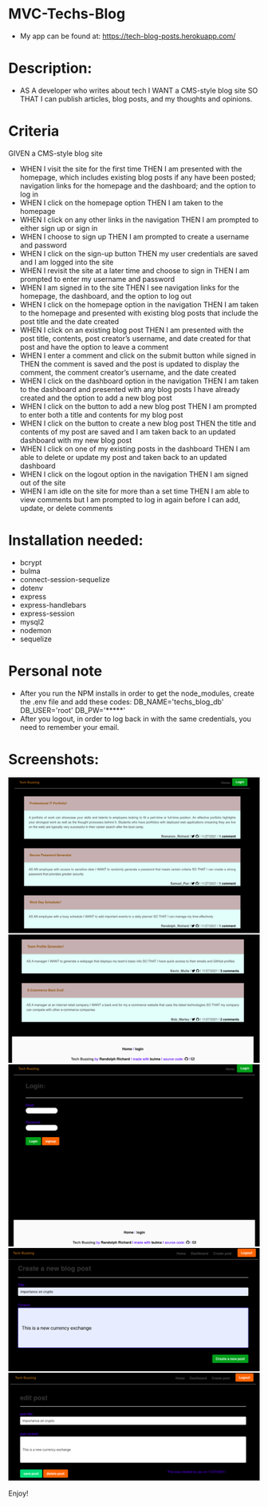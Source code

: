 # MVC-Techs-Blog

* My app can be found at:
 https://tech-blog-posts.herokuapp.com/

# Description:
* AS A developer who writes about tech
I WANT a CMS-style blog site
SO THAT I can publish articles, blog posts, and my thoughts and opinions.


# Criteria

GIVEN a CMS-style blog site
* WHEN I visit the site for the first time
THEN I am presented with the homepage, which includes existing blog posts if any have been posted; navigation links for the homepage and the dashboard; and the option to log in
* WHEN I click on the homepage option
THEN I am taken to the homepage
* WHEN I click on any other links in the navigation
THEN I am prompted to either sign up or sign in
* WHEN I choose to sign up
THEN I am prompted to create a username and password
* WHEN I click on the sign-up button
THEN my user credentials are saved and I am logged into the site
* WHEN I revisit the site at a later time and choose to sign in
THEN I am prompted to enter my username and password
* WHEN I am signed in to the site
THEN I see navigation links for the homepage, the dashboard, and the option to log out
* WHEN I click on the homepage option in the navigation
THEN I am taken to the homepage and presented with existing blog posts that include the post title and the date created
* WHEN I click on an existing blog post
THEN I am presented with the post title, contents, post creator’s username, and date created for that post and have the option to leave a comment
* WHEN I enter a comment and click on the submit button while signed in
THEN the comment is saved and the post is updated to display the comment, the comment creator’s username, and the date created
* WHEN I click on the dashboard option in the navigation
THEN I am taken to the dashboard and presented with any blog posts I have already created and the option to add a new blog post
* WHEN I click on the button to add a new blog post
THEN I am prompted to enter both a title and contents for my blog post
* WHEN I click on the button to create a new blog post
THEN the title and contents of my post are saved and I am taken back to an updated dashboard with my new blog post
* WHEN I click on one of my existing posts in the dashboard
THEN I am able to delete or update my post and taken back to an updated dashboard
* WHEN I click on the logout option in the navigation
THEN I am signed out of the site
* WHEN I am idle on the site for more than a set time
THEN I am able to view comments but I am prompted to log in again before I can add, update, or delete comments

# Installation needed:

* bcrypt
* bulma
* connect-session-sequelize
* dotenv
* express
* express-handlebars
* express-session
* mysql2
* nodemon
* sequelize

# Personal note
* After you run the NPM installs in order to get the node_modules, create the .env file and add these codes:
DB_NAME='techs_blog_db'
DB_USER='root'
DB_PW='*****'
* After you logout, in order to log back in with the same credentials, you need to remember your email.

# Screenshots:

![](./public/assets/1.png)
![](./public/assets/2.png)
![](./public/assets/3.png)
![](./public/assets/4.png)
![](./public/assets/5.png)

Enjoy!